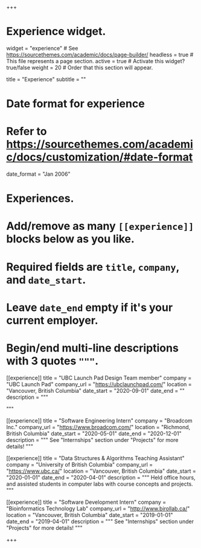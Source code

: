 +++
# Experience widget.
widget = "experience"  # See https://sourcethemes.com/academic/docs/page-builder/
headless = true  # This file represents a page section.
active = true  # Activate this widget? true/false
weight = 20  # Order that this section will appear.

title = "Experience"
subtitle = ""

# Date format for experience
#   Refer to https://sourcethemes.com/academic/docs/customization/#date-format
date_format = "Jan 2006"

# Experiences.
#   Add/remove as many `[[experience]]` blocks below as you like.
#   Required fields are `title`, `company`, and `date_start`.
#   Leave `date_end` empty if it's your current employer.
#   Begin/end multi-line descriptions with 3 quotes `"""`.

[[experience]]
  title = "UBC Launch Pad Design Team member"
  company = "UBC Launch Pad"
  company_url = "https://ubclaunchpad.com/"
  location = "Vancouver, British Columbia"
  date_start = "2020-09-01"
  date_end = ""
  description = """
    
  """

[[experience]]
  title = "Software Engineering Intern"
  company = "Broadcom Inc."
  company_url = "https://www.broadcom.com/"
  location = "Richmond, British Columbia"
  date_start = "2020-05-01"
  date_end = "2020-12-01"
  description = """
    See "Internships" section under "Projects" for more details!
  """

[[experience]]
  title = "Data Structures & Algorithms Teaching Assistant"
  company = "University of British Columbia"
  company_url = "https://www.ubc.ca/"
  location = "Vancouver, British Columbia"
  date_start = "2020-01-01"
  date_end = "2020-04-01"
  description = """
    Held office hours, and assisted students in computer labs with course concepts and projects.
  """

[[experience]]
  title = "Software Development Intern"
  company = "Bioinformatics Technology Lab"
  company_url = "http://www.birollab.ca/"
  location = "Vancouver, British Columbia"
  date_start = "2019-01-01"
  date_end = "2019-04-01"
  description = """
    See "Internships" section under "Projects" for more details!
  """

+++
